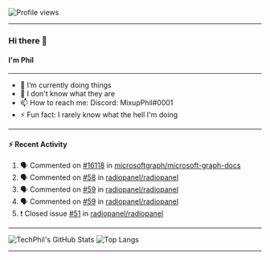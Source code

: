 ![Profile views](https://gpvc.arturio.dev/TechPhil)

---

### Hi there 👋
#### I'm Phil

---

- 🔭 I’m currently doing things
- 🌱 I don't know what they are
- 📫 How to reach me: Discord: MixupPhil#0001
- ⚡ Fun fact: I rarely know what the hell I'm doing

---

#### ⚡ Recent Activity
<!--START_SECTION:activity-->
1. 🗣 Commented on [#16118](https://github.com//microsoftgraph/microsoft-graph-docs/issues/16118) in [microsoftgraph/microsoft-graph-docs](https://github.com//microsoftgraph/microsoft-graph-docs)
2. 🗣 Commented on [#58](https://github.com//radiopanel/radiopanel/issues/58) in [radiopanel/radiopanel](https://github.com//radiopanel/radiopanel)
3. 🗣 Commented on [#59](https://github.com//radiopanel/radiopanel/issues/59) in [radiopanel/radiopanel](https://github.com//radiopanel/radiopanel)
4. 🗣 Commented on [#59](https://github.com//radiopanel/radiopanel/issues/59) in [radiopanel/radiopanel](https://github.com//radiopanel/radiopanel)
5. ❗️ Closed issue [#51](https://github.com//radiopanel/radiopanel/issues/51) in [radiopanel/radiopanel](https://github.com//radiopanel/radiopanel)
<!--END_SECTION:activity-->

---

![TechPhil's GitHub Stats](https://github-readme-stats.vercel.app/api?username=techphil&count_private=true)
![Top Langs](https://github-readme-stats.vercel.app/api/top-langs/?username=techphil)

---
